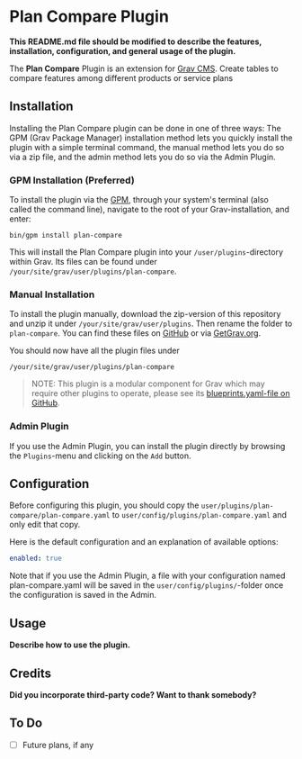 # Plan Compare Plugin

**This README.md file should be modified to describe the features, installation, configuration, and general usage of the plugin.**

The **Plan Compare** Plugin is an extension for [Grav CMS](https://github.com/getgrav/grav). Create tables to compare features among different products or service plans

## Installation

Installing the Plan Compare plugin can be done in one of three ways: The GPM (Grav Package Manager) installation method lets you quickly install the plugin with a simple terminal command, the manual method lets you do so via a zip file, and the admin method lets you do so via the Admin Plugin.

### GPM Installation (Preferred)

To install the plugin via the [GPM](https://learn.getgrav.org/cli-console/grav-cli-gpm), through your system's terminal (also called the command line), navigate to the root of your Grav-installation, and enter:

    bin/gpm install plan-compare

This will install the Plan Compare plugin into your `/user/plugins`-directory within Grav. Its files can be found under `/your/site/grav/user/plugins/plan-compare`.

### Manual Installation

To install the plugin manually, download the zip-version of this repository and unzip it under `/your/site/grav/user/plugins`. Then rename the folder to `plan-compare`. You can find these files on [GitHub](https://github.com//grav-plugin-plan-compare) or via [GetGrav.org](https://getgrav.org/downloads/plugins).

You should now have all the plugin files under

    /your/site/grav/user/plugins/plan-compare
	
> NOTE: This plugin is a modular component for Grav which may require other plugins to operate, please see its [blueprints.yaml-file on GitHub](https://github.com//grav-plugin-plan-compare/blob/main/blueprints.yaml).

### Admin Plugin

If you use the Admin Plugin, you can install the plugin directly by browsing the `Plugins`-menu and clicking on the `Add` button.

## Configuration

Before configuring this plugin, you should copy the `user/plugins/plan-compare/plan-compare.yaml` to `user/config/plugins/plan-compare.yaml` and only edit that copy.

Here is the default configuration and an explanation of available options:

```yaml
enabled: true
```

Note that if you use the Admin Plugin, a file with your configuration named plan-compare.yaml will be saved in the `user/config/plugins/`-folder once the configuration is saved in the Admin.

## Usage

**Describe how to use the plugin.**

## Credits

**Did you incorporate third-party code? Want to thank somebody?**

## To Do

- [ ] Future plans, if any


